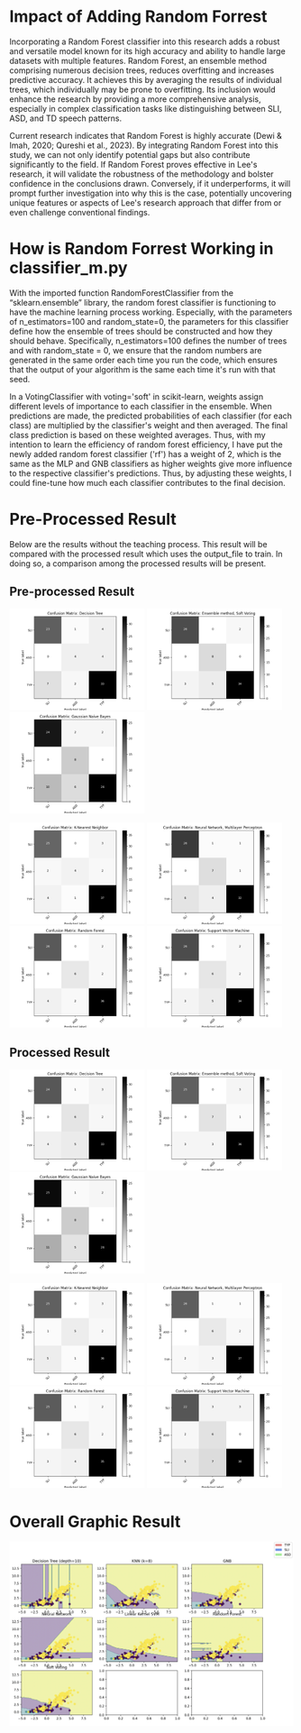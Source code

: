 # Impact of Adding Random Forrest
Incorporating a Random Forest classifier into this research adds a robust and versatile model known for its high accuracy and ability to handle large datasets with multiple features. Random Forest, an ensemble method comprising numerous decision trees, reduces overfitting and increases predictive accuracy. It achieves this by averaging the results of individual trees, which individually may be prone to overfitting. Its inclusion would enhance the research by providing a more comprehensive analysis, especially in complex classification tasks like distinguishing between SLI, ASD, and TD speech patterns.

Current research indicates that Random Forest is highly accurate (Dewi & Imah, 2020; Qureshi et al., 2023). By integrating Random Forest into this study, we can not only identify potential gaps but also contribute significantly to the field. If Random Forest proves effective in Lee's research, it will validate the robustness of the methodology and bolster confidence in the conclusions drawn. Conversely, if it underperforms, it will prompt further investigation into why this is the case, potentially uncovering unique features or aspects of Lee's research approach that differ from or even challenge conventional findings.

# How is Random Forrest Working in classifier_m.py
With the imported function RandomForestClassifier from the “sklearn.ensemble” library, the random forest classifier is functioning to have the machine learning process working. Especially, with the parameters of n_estimators=100 and random_state=0, the parameters for this classifier define how the ensemble of trees should be constructed and how they should behave. Specifically,  n_estimators=100 defines the number of trees and with random_state = 0, we ensure that the random numbers are generated in the same order each time you run the code, which ensures that the output of your algorithm is the same each time it's run with that seed.

In a VotingClassifier with voting='soft' in scikit-learn, weights assign different levels of importance to each classifier in the ensemble. When predictions are made, the predicted probabilities of each classifier (for each class) are multiplied by the classifier's weight and then averaged. The final class prediction is based on these weighted averages. Thus, with my intention to learn the efficiency of random forest efficiency, I have put the newly added random forest classifier ('rf') has a weight of 2, which is the same as the MLP and GNB classifiers as higher weights give more influence to the respective classifier's predictions. Thus, by adjusting these weights, I could fine-tune how much each classifier contributes to the final decision.

# Pre-Processed Result
Below are the results without the teaching process. This result will be compared with the processed result which uses the output_file to train. In doing so, a comparison among the processed results will be present.

## Pre-processed Result
<p float="left">
  <img src="/Code/Data-Analysis/Pre-processed/Pre_DecisionTree.png" width="240" />
  <img src="/Code/Data-Analysis/Pre-processed/Pre_EnsembleM.png" width="240" />
  <img src="/Code/Data-Analysis/Pre-processed/Pre_GaussianN.png" width="240" />
</p>

<p float="left">
  <img src="/Code/Data-Analysis/Pre-processed/Pre_K-Nearest.png" width="240" />
  <img src="/Code/Data-Analysis/Pre-processed/Pre_NeuralN.png" width="240" />
  <img src="/Code/Data-Analysis/Pre-processed/Pre_RandomF.png" width="240" />
  <img src="/Code/Data-Analysis/Pre-processed/Pre_SVM.png" width="240" />
</p>

## Processed Result
<p float="left">
  <img src="/Code/Data-Analysis/Processed/DecisionTree.png" width="240" />
  <img src="/Code/Data-Analysis/Processed/EnsembleM.png" width="240" />
  <img src="/Code/Data-Analysis/Processed/GaussianN.png" width="240" />
</p>
<p float="left">
  <img src="/Code/Data-Analysis/Processed/K-Nearest.png" width="240" />
  <img src="/Code/Data-Analysis/Processed/NeuralN.png" width="240" />
  <img src="/Code/Data-Analysis/Processed/RandomF.png" width="240" />
  <img src="/Code/Data-Analysis/Processed/SVM.png" width="240" />
</p>

# Overall Graphic Result
![](Code/Data-Analysis/Overall.png)
